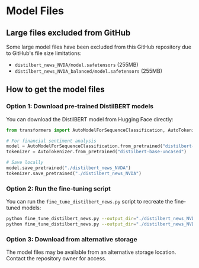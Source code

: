 # Model Files

## Large files excluded from GitHub

Some large model files have been excluded from this GitHub repository due to GitHub's file size limitations:

- `distilbert_news_NVDA/model.safetensors` (255MB)
- `distilbert_news_NVDA_balanced/model.safetensors` (255MB)

## How to get the model files

### Option 1: Download pre-trained DistilBERT models
You can download the DistilBERT model from Hugging Face directly:

```python
from transformers import AutoModelForSequenceClassification, AutoTokenizer

# For financial sentiment analysis
model = AutoModelForSequenceClassification.from_pretrained("distilbert-base-uncased")
tokenizer = AutoTokenizer.from_pretrained("distilbert-base-uncased")

# Save locally
model.save_pretrained("./distilbert_news_NVDA")
tokenizer.save_pretrained("./distilbert_news_NVDA")
```

### Option 2: Run the fine-tuning script
You can run the `fine_tune_distilbert_news.py` script to recreate the fine-tuned models:

```bash
python fine_tune_distilbert_news.py --output_dir="./distilbert_news_NVDA"
python fine_tune_distilbert_news.py --output_dir="./distilbert_news_NVDA_balanced" --class_balanced=True
```

### Option 3: Download from alternative storage
The model files may be available from an alternative storage location. Contact the repository owner for access.
